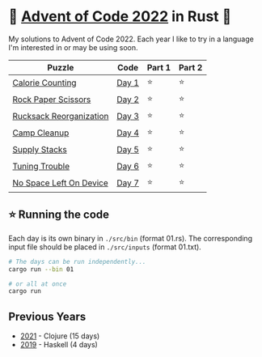 # 🎄 [Advent of Code 2022](https://adventofcode.com/2022) in Rust 🦀

My solutions to Advent of Code 2022. Each year I like to try in a
language I'm interested in or may be using soon.

| Puzzle                                                         | Code                     | Part 1 | Part 2 |
| -------------------------------------------------------------- | ------------------------ | ------ | ------ |
| [Calorie Counting](https://adventofcode.com/2022/day/1)        | [Day 1](./src/bin/01.rs) | ⭐     | ⭐     |
| [Rock Paper Scissors](https://adventofcode.com/2022/day/2)     | [Day 2](./src/bin/02.rs) | ⭐     | ⭐     |
| [Rucksack Reorganization](https://adventofcode.com/2022/day/3) | [Day 3](./src/bin/03.rs) | ⭐     | ⭐     |
| [Camp Cleanup](https://adventofcode.com/2022/day/4)            | [Day 4](./src/bin/04.rs) | ⭐     | ⭐     |
| [Supply Stacks](https://adventofcode.com/2022/day/5)           | [Day 5](./src/bin/05.rs) | ⭐     | ⭐     |
| [Tuning Trouble](https://adventofcode.com/2022/day/6)          | [Day 6](./src/bin/06.rs) | ⭐     | ⭐     |
| [No Space Left On Device](https://adventofcode.com/2022/day/7) | [Day 7](./src/bin/07.rs) | ⭐     | ⭐     |

## ⭐ Running the code

Each day is its own binary in `./src/bin` (format 01.rs). The corresponding
input file should be placed in `./src/inputs` (format 01.txt).

```sh
# The days can be run independently...
cargo run --bin 01

# or all at once
cargo run
```

## Previous Years

- [2021](https://github.com/andy2mrqz/aoc-2021) - Clojure (15 days)
- [2019](https://github.com/andy2mrqz/aoc-2019) - Haskell (4 days)
